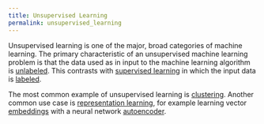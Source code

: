 ```yaml
---
title: Unsupervised Learning
permalink: unsupervised_learning
---
```


Unsupervised learning is one of the major, broad categories of machine learning. The primary characteristic of an unsupervised machine learning problem is that the data used as in input to the machine learning algorithm is 
[unlabeled](/blog/notes/unlabeled_data). This contrasts with [supervised learning](/blog/notes/supervised_learning) in which the input data is [labeled](/blog/notes/labeled_data).

The most common example of unsupervised learning is [clustering](clustering.html). Another common use case is [representation learning](representation_learning), for example learning vector [embeddings](/embeddings) with a neural network [autoencoder](autoencoder).

